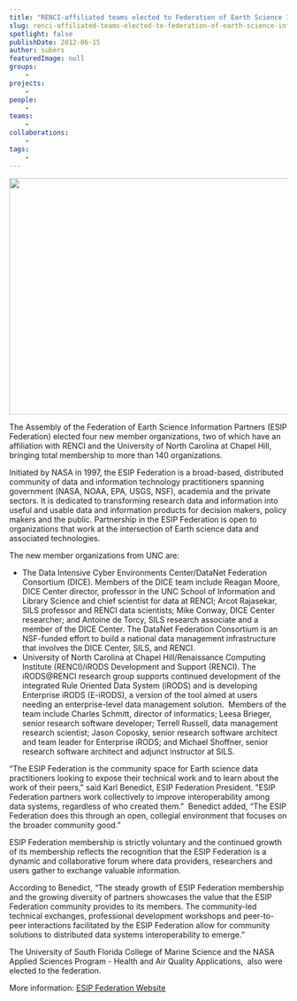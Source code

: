 ```yaml
---
title: "RENCI-affiliated teams elected to Federation of Earth Science Information Partners"
slug: renci-affiliated-teams-elected-to-federation-of-earth-science-information-partners
spotlight: false
publishDate: 2012-06-15
author: subers
featuredImage: null
groups:
    - 
projects:
    - 
people:
    - 
teams: 
    - 
collaborations:
    - 
tags:
    - 
---
```


<img class="size-large wp-image-12067 alignleft" title="The Assembly of the Federation of Earth Science Information Partners (ESIP Federation) elected four new member organizations" alt="" src="https://www.renci.org/wp-content/uploads/2013/11/Earth-Image.jpg" width="640" height="427" />

The Assembly of the Federation of Earth Science Information Partners (ESIP Federation) elected four new member organizations, two of which have an affiliation with RENCI and the University of North Carolina at Chapel Hill, bringing total membership to more than 140 organizations.<!--more-->

Initiated by NASA in 1997, the ESIP Federation is a broad-based, distributed community of data and information technology practitioners spanning government (NASA, NOAA, EPA, USGS, NSF), academia and the private sectors. It is dedicated to transforming research data and information into useful and usable data and information products for decision makers, policy makers and the public. Partnership in the ESIP Federation is open to organizations that work at the intersection of Earth science data and associated technologies.

The new member organizations from UNC are:
<ul>
	<li>The Data Intensive Cyber Environments Center/DataNet Federation Consortium (DICE). Members of the DICE team include Reagan Moore, DICE Center director, professor in the UNC School of Information and Library Science and chief scientist for data at RENCI; Arcot Rajasekar, SILS professor and RENCI data scientists; Mike Conway, DICE Center researcher; and Antoine de Torcy, SILS research associate and a member of the DICE Center. The DataNet Federation Consortium is an NSF-funded effort to build a national data management infrastructure that involves the DICE Center, SILS, and RENCI.</li>
	<li>University of North Carolina at Chapel Hill/Renaissance Computing Institute (RENCI)/iRODS Development and Support (RENCI). The iRODS@RENCI research group supports continued development of the integrated Rule Oriented Data System (iRODS) and is developing Enterprise iRODS (E-iRODS), a version of the tool aimed at users needing an enterprise-level data management solution.  Members of the team include Charles Schmitt, director of informatics; Leesa Brieger, senior research software developer; Terrell Russell, data management research scientist; Jason Coposky, senior research software architect and team leader for Enterprise iRODS; and Michael Shoffner, senior research software architect and adjunct instructor at SILS.</li>
</ul>
“The ESIP Federation is the community space for Earth science data practitioners looking to expose their technical work and to learn about the work of their peers," said Karl Benedict, ESIP Federation President. "ESIP Federation partners work collectively to improve interoperability among data systems, regardless of who created them.”  Benedict added, “The ESIP Federation does this through an open, collegial environment that focuses on the broader community good.”

ESIP Federation membership is strictly voluntary and the continued growth of its membership reflects the recognition that the ESIP Federation is a dynamic and collaborative forum where data providers, researchers and users gather to exchange valuable information.

According to Benedict, “The steady growth of ESIP Federation membership and the growing diversity of partners showcases the value that the ESIP Federation community provides to its members. The community-led technical exchanges, professional development workshops and peer-to-peer interactions facilitated by the ESIP Federation allow for community solutions to distributed data systems interoperability to emerge.”

The University of South Florida College of Marine Science and the NASA Applied Sciences Program - Health and Air Quality Applications,  also were elected to the federation.

More information: <a href="http://www.esipfed.org/" target="_blank">ESIP Federation Website</a>

<!-- old tags:
    - DICE
    - e-irods
    - iRODS
    - NASA
    - The Assembly of the Federation of Earth Science Information Partners (ESIP Federation)
    - UNC - Chapel Hill
-->
